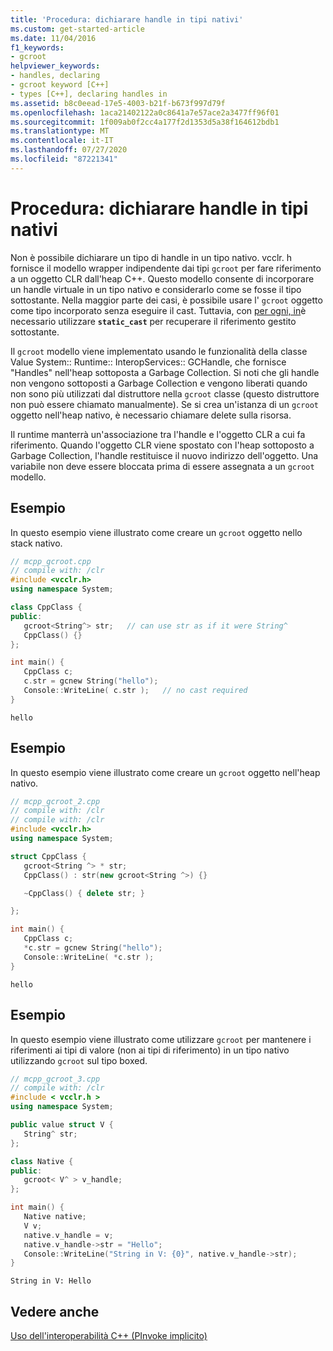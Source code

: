 ```yaml
---
title: 'Procedura: dichiarare handle in tipi nativi'
ms.custom: get-started-article
ms.date: 11/04/2016
f1_keywords:
- gcroot
helpviewer_keywords:
- handles, declaring
- gcroot keyword [C++]
- types [C++], declaring handles in
ms.assetid: b8c0eead-17e5-4003-b21f-b673f997d79f
ms.openlocfilehash: 1aca21402122a0c8641a7e57ace2a3477ff96f01
ms.sourcegitcommit: 1f009ab0f2cc4a177f2d1353d5a38f164612bdb1
ms.translationtype: MT
ms.contentlocale: it-IT
ms.lasthandoff: 07/27/2020
ms.locfileid: "87221341"
---
```

# <a name="how-to-declare-handles-in-native-types"></a>Procedura: dichiarare handle in tipi nativi

Non è possibile dichiarare un tipo di handle in un tipo nativo. vcclr. h fornisce il modello wrapper indipendente dai tipi `gcroot` per fare riferimento a un oggetto CLR dall'heap C++. Questo modello consente di incorporare un handle virtuale in un tipo nativo e considerarlo come se fosse il tipo sottostante. Nella maggior parte dei casi, è possibile usare l' `gcroot` oggetto come tipo incorporato senza eseguire il cast. Tuttavia, con [per ogni, in](../dotnet/for-each-in.md)è necessario utilizzare **`static_cast`** per recuperare il riferimento gestito sottostante.

Il `gcroot` modello viene implementato usando le funzionalità della classe Value System:: Runtime:: InteropServices:: GCHandle, che fornisce "Handles" nell'heap sottoposta a Garbage Collection. Si noti che gli handle non vengono sottoposti a Garbage Collection e vengono liberati quando non sono più utilizzati dal distruttore nella `gcroot` classe (questo distruttore non può essere chiamato manualmente). Se si crea un'istanza di un `gcroot` oggetto nell'heap nativo, è necessario chiamare delete sulla risorsa.

Il runtime manterrà un'associazione tra l'handle e l'oggetto CLR a cui fa riferimento. Quando l'oggetto CLR viene spostato con l'heap sottoposto a Garbage Collection, l'handle restituisce il nuovo indirizzo dell'oggetto. Una variabile non deve essere bloccata prima di essere assegnata a un `gcroot` modello.

## <a name="example"></a>Esempio

In questo esempio viene illustrato come creare un `gcroot` oggetto nello stack nativo.

```cpp
// mcpp_gcroot.cpp
// compile with: /clr
#include <vcclr.h>
using namespace System;

class CppClass {
public:
   gcroot<String^> str;   // can use str as if it were String^
   CppClass() {}
};

int main() {
   CppClass c;
   c.str = gcnew String("hello");
   Console::WriteLine( c.str );   // no cast required
}
```

```Output
hello
```

## <a name="example"></a>Esempio

In questo esempio viene illustrato come creare un `gcroot` oggetto nell'heap nativo.

```cpp
// mcpp_gcroot_2.cpp
// compile with: /clr
// compile with: /clr
#include <vcclr.h>
using namespace System;

struct CppClass {
   gcroot<String ^> * str;
   CppClass() : str(new gcroot<String ^>) {}

   ~CppClass() { delete str; }

};

int main() {
   CppClass c;
   *c.str = gcnew String("hello");
   Console::WriteLine( *c.str );
}
```

```Output
hello
```

## <a name="example"></a>Esempio

In questo esempio viene illustrato come utilizzare `gcroot` per mantenere i riferimenti ai tipi di valore (non ai tipi di riferimento) in un tipo nativo utilizzando `gcroot` sul tipo boxed.

```cpp
// mcpp_gcroot_3.cpp
// compile with: /clr
#include < vcclr.h >
using namespace System;

public value struct V {
   String^ str;
};

class Native {
public:
   gcroot< V^ > v_handle;
};

int main() {
   Native native;
   V v;
   native.v_handle = v;
   native.v_handle->str = "Hello";
   Console::WriteLine("String in V: {0}", native.v_handle->str);
}
```

```Output
String in V: Hello
```

## <a name="see-also"></a>Vedere anche

[Uso dell'interoperabilità C++ (PInvoke implicito)](../dotnet/using-cpp-interop-implicit-pinvoke.md)
